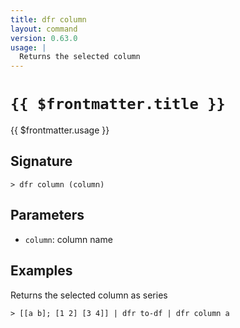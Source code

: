 ```yaml
---
title: dfr column
layout: command
version: 0.63.0
usage: |
  Returns the selected column
---
```


# `{{ $frontmatter.title }}`

<div style='white-space: pre-wrap;'>{{ $frontmatter.usage }}</div>

## Signature

```> dfr column (column)```

## Parameters

 -  `column`: column name

## Examples

Returns the selected column as series
```shell
> [[a b]; [1 2] [3 4]] | dfr to-df | dfr column a
```
